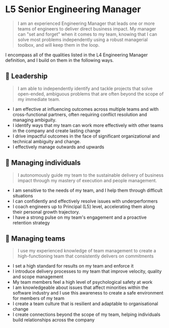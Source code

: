 # L5 Senior Engineering Manager

> I am an experienced Engineering Manager that leads one or more teams of engineers to deliver direct business impact. My manager can "set and forget" when it comes to my team, knowing that I can solve most problems independently using a robust managerial toolbox, and will keep them in the loop.

I encompass all of the qualities listed in the L4 Engineering Manager definition, and I build on them in the following ways.

## :triangular_flag_on_post: Leadership
> I am able to independently identify and tackle projects that solve open-ended, ambiguous problems that are often beyond the scope of my immediate team.

- I am effective at influencing outcomes across multiple teams and with cross-functional partners, often requiring conflict resolution and managing ambiguity.
- I identify ways that my team can work more effectively with other teams in the company and create lasting change
- I drive impactful outcomes in the face of significant organizational and technical ambiguity and change.
- I effectively manage outwards and upwards

## :deciduous_tree: Managing individuals
> I autonomously guide my team to the sustainable delivery of business impact through my mastery of execution and people management.

- I am sensitive to the needs of my team, and I help them through difficult situations
- I can confidently and effectively resolve issues with underperformers
- I coach engineers up to Principal (L5) level, accelerating them along their personal growth trajectory.
- I have a strong pulse on my team's engagement and a proactive retention strategy

## :octopus: Managing teams
> I use my experienced knowledge of team management to create a high-functioning team that consistently delivers on commitments

- I set a high standard for results on my team and enforce it
- I introduce delivery processes to my team that improve velocity, quality and scope management
- My team members feel a high level of psychological safety at work
- I am knowledgeable about issues that affect minorities within the software industry and I use this awareness to create a safe environment for members of my team
- I create a team culture that is resilient and adaptable to organisational change
- I create connections beyond the scope of my team, helping individuals build relationships across the company
